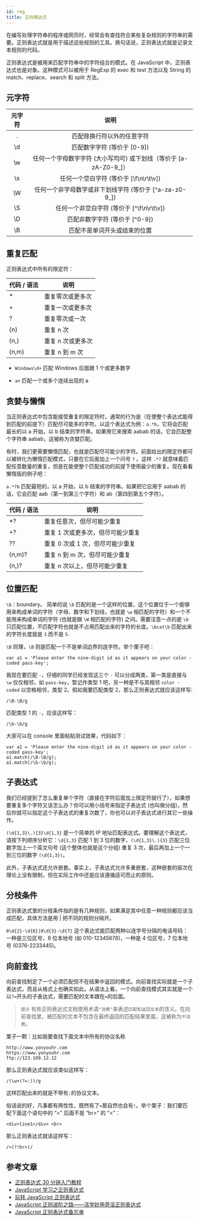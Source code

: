 ```yaml
---
id: reg
title: 正则表达式
---
```


在编写处理字符串的程序或网页时，经常会有查找符合某些复杂规则的字符串的需要。正则表达式就是用于描述这些规则的工具。换句话说，正则表达式就是记录文本规则的代码。

正则表达式是被用来匹配字符串中的字符组合的模式。在 JavaScript 中，正则表达式也是对象。这种模式可以被用于 RegExp 的 exec 和 test 方法以及 String 的 match、replace、search 和 split 方法。

## 元字符

| 元字符 |                               说明                                |
| :----: | :---------------------------------------------------------------: |
|   .    |                    匹配除换行符以外的任意字符                     |
|   \d   |                    匹配数字字符 (等价于 [0-9])                    |
|   \w   | 任何一个字母数字字符 (大小写均可) 或下划线（等价于 [a-zA-Z0-9_]） |
|   \s   |              任何一个空白字符 (等价于 [\f\n\r\t\v])               |
|   \W   |      任何一个非字母数字或非下划线字符 (等价于 [^a-za-z0-9_])      |
|   \S   |             任何一个非空白字符 (等价于 [^\f\n\r\t\v])             |
|   \D   |                  匹配非数字字符 (等价于 [^0-9])                   |
|   \B   |                   匹配不是单词开头或结束的位置                    |

## 重复匹配

正则表达式中所有的限定符：

| 代码 / 语法 | 说明              |
| ----------- | ----------------- |
| \*          | 重复零次或更多次  |
| +           | 重复一次或更多次  |
| ?           | 重复零次或一次    |
| {n}         | 重复 n 次         |
| {n,}        | 重复 n 次或更多次 |
| {n,m}       | 重复 n 到 m 次    |

- `Windows\d+` 匹配 Windows 后面跟 1 个或更多数字

- `a+` 匹配一个或多个连续出现的 a

## 贪婪与懒惰

当正则表达式中包含能接受重复的限定符时，通常的行为是（在使整个表达式能得到匹配的前提下）匹配尽可能多的字符。以这个表达式为例：`a.*b`，它将会匹配最长的以 a 开始，以 b 结束的字符串。如果用它来搜索 aabab 的话，它会匹配整个字符串 aabab，这被称为贪婪匹配。

有时，我们更需要懒惰匹配，也就是匹配尽可能少的字符。前面给出的限定符都可以被转化为懒惰匹配模式，只要在它后面加上一个问号 `?` 。这样 `.*?` 就意味着匹配任意数量的重复，但是在能使整个匹配成功的前提下使用最少的重复。现在看看懒惰版的例子吧：

`a.*?b` 匹配最短的，以 a 开始，以 b 结束的字符串。如果把它应用于 aabab 的话，它会匹配 aab（第一到第三个字符）和 ab（第四到第五个字符）。

| 代码 / 语法 | 说明                              |
| ----------- | --------------------------------- |
| \*?         | 重复任意次，但尽可能少重复        |
| +?          | 重复 1 次或更多次，但尽可能少重复 |
| ??          | 重复 0 次或 1 次，但尽可能少重复  |
| {n,m}?      | 重复 n 到 m 次，但尽可能少重复    |
| {n,}?       | 重复 n 次以上，但尽可能少重复     |

## 位置匹配

`\b`：boundary。 简单的说 `\b` 匹配的是一个这样的位置，这个位置位于一个能够用来构成单词的字符（字母、数字和下划线，也就是 `\w` 相匹配的字符）和一个不能用来构成单词的字符 (也就是跟 `\W` 相匹配的字符) 之间。需要注意一点的是 `\b` 只匹配位置，不匹配字符也就是不占用匹配出来的字符的长度。`\bcat\b` 匹配出来的字符长度就是 `3` 而不是 `5`.

`\B` 同理，`\B` 则是匹配一个不是单词边界的连字符。举个栗子吧：

```source-shell
var a1 = 'Please enter the nine-digit id as it appears on your color - coded pass-key';
```

我现在要匹配 `-`，仔细的同学已经发现这三个 `-` 可以分成两类，第一类是直接与 `\w` 仅仅相邻，如 `pass-key`，暂记作类型 1 吧，另一种是不与其相邻 `color - coded` 以空格相邻，类型 2。假如我要匹配类型 2，那么正则表达式就应该这样写:

```source-shell
/\B-\B/g
```

匹配类型 1 的 `-`，应该这样写：

```source-shell
/\b-\b/g
```

大家可以在 console 里面粘贴测试效果，代码如下：

```source-shell
var a1 = 'Please enter the nine-digit id as it appears on your color - coded pass-key';
a1.match(/\B-\B/g);
a1.match(/\b-\b/g);
```

## 子表达式

我们已经提到了怎么重复单个字符（直接在字符后面加上限定符就行了），如果想要重复多个字符又该怎么办？你可以用小括号来指定子表达式 (也叫做分组)，然后你就可以指定这个子表达式的重复次数了，你也可以对子表达式进行其它一些操作。

`(\d{1,3}\.){3}\d{1,3}` 是一个简单的 IP 地址匹配表达式。要理解这个表达式，请按下列顺序分析它：`\d{1,3}` 匹配 1 到 3 位的数字，`(\d{1,3}\.){3}` 匹配三位数字加上一个英文句号 (这个整体也就是这个分组) 重复 3 次，最后再加上一个一到三位的数字 `(\d{1,3})`。

此外，子表达式还允许嵌套。事实上，子表达式允许多重嵌套，这种嵌套的层次在理论上没有限制，但在实际工作中还是应该遵循适可而止的原则。

## 分枝条件

正则表达式里的分枝条件指的是有几种规则，如果满足其中任意一种规则都应该当成匹配，具体方法是用 | 把不同的规则分隔开。

`0\d{2}-\d{8}|0\d{3}-\d{7}` 这个表达式能匹配两种以连字号分隔的电话号码：一种是三位区号，8 位本地号 (如 010-12345678)，一种是 4 位区号，7 位本地号 (0376-2233445)。

## 向前查找

向前查找制定了一个必须匹配但不在结果中返回的模式。向前查找实际就是一个子表达式，而且从格式上也确实如此。从语法上看，一个向前查找模式其实就是一个以`?=`开头的子表达式，需要匹配的文本跟在`=`的后面。

> `提示` 有些正则表达式文档使用术语`"消费"`来表述`匹配和返回文本`的含义。在向前查找里，被匹配的文本不包含在最终返回的匹配结果里面，这被称为`不消费`。

栗子一颗：比如我要查找下面文本中所有的协议名称

```source-shell
http://www.yonyouhr.com
https://www.yonyouhr.com
ftp://123.109.12.12
```

那么正则表达式就应该类似这样写：

```source-shell
/(\w+(?=:))/g
```

这样匹配出来的就是不带有`:`的协议文本。

俗话说的好，凡事都有两性性，既然有了`=`那自然也会有`!`。举个栗子：我们要匹配下面这个语句中的 “<” 后面不是 “br>” 的 “<”：

```source-shell
<div>line1</div> <br>
```

那么正则表达式就该这样写：

```source-shell
/<(?!br>)/
```

## 参考文章

- [正则表达式 30 分钟入门教程](http://www.jb51.net/tools/zhengze.html)
- [JavaScript 学习之正则表达式](https://github.com/HRFE/blog/issues/8)
- [玩转 JavaScript 正则表达式](http://imweb.io/topic/56e804ef1a5f05dc50643106)
- [JavaScript 正则进阶之路——活学妙用奇淫正则表达式](https://github.com/jawil/blog/issues/20)
- [JavaScript 正则表达式备忘单](https://juejin.im/post/5c7496fdf265da2dda6957d2)
